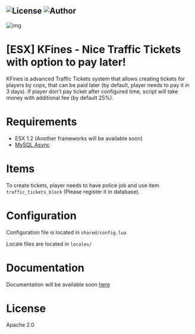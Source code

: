 ![License](https://img.shields.io/badge/License-Apache%202.0-orange)
![Author](https://img.shields.io/badge/Author-KPG--TB-green)
---

![img](https://i.imgur.com/6CIKVM6.png)

# [ESX] KFines - Nice Traffic Tickets with option to pay later!

KFines is advanced Traffic Tickets system that allows creating tickets for players by cops, that can be paid later (by default, player needs to pay it in 3 days). If player don't pay ticket after configured time, script will take money with additional fee (by default 25%). 

# Requirements

- ESX 1.2 (Another frameworks will be available soon)
- [MySQL Async](https://github.com/brouznouf/fivem-mysql-async)

# Items

To create tickets, player needs to have police job and use item `traffic_tickets_block` (Please register it in database). 

# Configuration

Configuration file is located in `shared/config.lua`

Locale files are located in `locales/`

# Documentation

Documentation will be available soon [here](https://docs.kpgtb.pl/)

# License
Apache 2.0